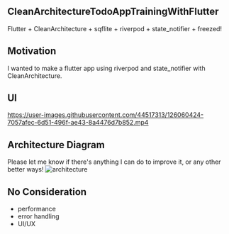 ## CleanArchitectureTodoAppTrainingWithFlutter
Flutter + CleanArchitecture + sqflite + riverpod + state_notifier + freezed!

## Motivation
I wanted to make a flutter app using riverpod and state_notifier with CleanArchitecture.

## UI
https://user-images.githubusercontent.com/44517313/126060424-7057afec-6d51-496f-ae43-8a4476d7b852.mp4

## Architecture Diagram
Please let me know if there's anything I can do to improve it, or any other better ways!
![architecture](https://user-images.githubusercontent.com/44517313/126062451-21377d41-002b-485e-bb53-8dbee71a3f8e.png)

## No Consideration
- performance
- error handling
- UI/UX

